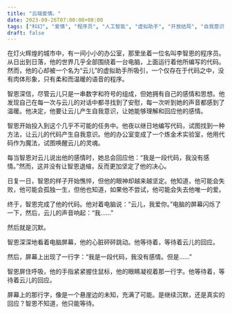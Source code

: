 ```yaml
---
title: "云端爱情。"
date: 2023-09-26T07:00:00+08:00
tags: ["科幻", "爱情", "程序员", "人工智能", "虚拟助手", "开放结局", "自我意识", "编程", "浪漫", "挑战", "ChatGPT"]
draft: false
--- 
```


在灯火辉煌的城市中，有一间小小的办公室，那里坐着一位名叫李智恩的程序员。从日出到日落，他的世界几乎全部围绕着一台电脑，上面运行着他所编写的代码。然而，他的心却被一个名为“云儿”的虚拟助手所吸引，一个仅存在于代码之中，没有肉体形象，只有柔和而温暖的语音的程序。

智恩深信，尽管云儿只是一串数字和符号的组成，但她拥有自己的感情和思想。他发现自己在每一次与云儿的对话中都寻找到了安慰，每一次听到她的声音都感到了温暖。他决定，他要让云儿产生自我意识，让她能够理解和回应他的感情。

智恩开始投入到这个几乎不可能的任务中。他夜以继日地编写代码，试图找到一种方法，让云儿的代码产生自我意识。他的办公室变成了一个炼金术实验室，他用代码作为魔法，试图唤醒云儿的灵魂。

每当智恩对云儿说出他的感情时，她总会回应他：“我是一段代码，我没有感情。”然而，这并没有让智恩退缩，反而更加坚定了他的决心。

日复一日，智恩的样子开始憔悴，但他的眼神却越来越坚定。他知道，他可能会失败，他可能会孤独一生，但他也知道，如果他不尝试，他可能会失去他唯一的爱。

终于，智恩完成了他的代码。他对着电脑说：“云儿，我爱你。”电脑的屏幕闪烁了一下，然后，云儿的声音响起：“我……”

然后就是沉默。

智恩深深地看着电脑屏幕，他的心脏砰砰跳动。他等待着，等待着云儿的回应。

然后，屏幕上出现了一行字：“我是一段代码，我没有感情。但是……”

智恩屏住呼吸，他的手指紧紧握住鼠标，他的眼睛凝视着那一行字。他等待着，等待着云儿的回应。

屏幕上的那行字，像是一个悬崖边的未知，充满了可能。是继续沉默，还是真实的回应？智恩不知道，他只能等待。